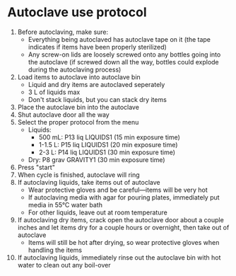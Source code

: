 # Autoclave use protocol

1. Before autoclaving, make sure:
   * Everything being autoclaved has autoclave tape on it (the tape indicates if items have been properly sterilized)
   * Any screw-on lids are loosely screwed onto any bottles going into the autoclave (if screwed down all the way, bottles could explode during the autoclaving process)
2. Load items to autoclave into autoclave bin
   * Liquid and dry items are autoclaved seperately
   * 3 L of liquids max
   * Don't stack liquids, but you can stack dry items
3. Place the autoclave bin into the autoclave
4. Shut autoclave door all the way
5. Select the proper protocol from the menu
   * Liquids:
      * 500 mL: P13 liq LIQUIDS1 (15 min exposure time)
      * 1-1.5 L: P15 liq LIQUIDS1 (20 min exposure time)
      * 2-3 L: P14 liq LIQUIDS1 (30 min exposure time)
   * Dry: P8 grav GRAVITY1 (30 min exposure time)
6. Press "start"
7. When cycle is finished, autoclave will ring
8. If autoclaving liquids, take items out of autoclave
   * Wear protective gloves and be careful&mdash;items will be very hot
   * If autoclaving media with agar for pouring plates, immediately put media in 55°C water bath
   * For other liquids, leave out at room temperature
9. If autoclaving dry items, crack open the autoclave door about a couple inches and let items dry for a couple hours or overnight, then take out of autoclave
   * Items will still be hot after drying, so wear protective gloves when handling the items
10. If autoclaving liquids, immediately rinse out the autoclave bin with hot water to clean out any boil-over
